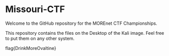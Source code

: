 # Missouri-CTF

Welcome to the GitHub repository for the MOREnet CTF Championships.

This repository contains the files on the Desktop of the Kali image. Feel free to put them on any other system.

flag{DrinkMoreOvaltine}
